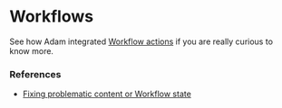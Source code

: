 # Workflows


See how Adam integrated [Workflow actions][2] if you are really curious to know more.

### References

* [Fixing problematic content or Workflow state][1]
 
[1]: http://www.cognifide.com/blogs/sitecore/feel-the-power-in-powershell/
[2]: http://blog.najmanowicz.com/2014/11/09/introducing-powershell-actions-for-sitecore-workflows/